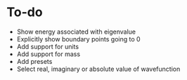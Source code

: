 # To-do

- Show energy associated with eigenvalue
- Explicitly show boundary points going to 0
- Add support for units
- Add support for mass
- Add presets
- Select real, imaginary or absolute value of wavefunction
